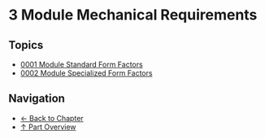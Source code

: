 # 3 Module Mechanical Requirements

## Topics

- [0001 Module Standard Form Factors](0001-module-standard-form-factors.md)
- [0002 Module Specialized Form Factors](0002-module-specialized-form-factors.md)

## Navigation

- [← Back to Chapter](../README.md)
- [↑ Part Overview](../../README.md)
